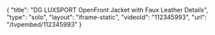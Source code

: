 {
    "title": "DG LUXSPORT OpenFront Jacket with Faux Leather Details",
    "type": "solo",
    "layout": "iframe-static",
    "videoId": "112345993",
    "url": "\/tvpembed\/112345993"
}